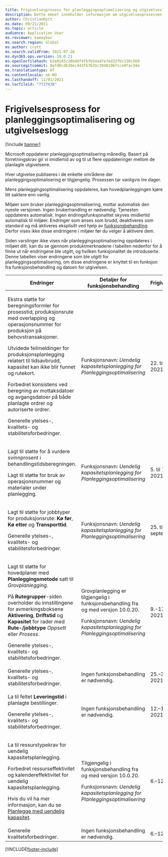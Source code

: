 ```yaml
---
title: Frigivelsesprosess for planleggingsoptimalisering og utgivelseslogg
description: Dette emnet inneholder informasjon om utgivelsesprosessen og utgivelsesloggen for planleggingsoptimalisering.
author: ChristianRytt
ms.date: 09/21/2021
ms.topic: article
audience: Application User
ms.reviewer: kamaybac
ms.search.region: Global
ms.author: crytt
ms.search.validFrom: 2021-07-28
ms.dyn365.ops.version: 10.0.21
ms.openlocfilehash: b2e0145c28b40f4fbfb54ad7e7ed32fbc130c569
ms.sourcegitcommit: 8afd0cdb39ec443fb7631c39401967cce0fac34e
ms.translationtype: HT
ms.contentlocale: nb-NO
ms.lasthandoff: 11/01/2021
ms.locfileid: "7727438"
---
```

# <a name="planning-optimization-release-process-and-release-history"></a>Frigivelsesprosess for planleggingsoptimalisering og utgivelseslogg

[!include [banner](../../includes/banner.md)]

Microsoft oppdaterer planleggingsoptimalisering månedlig. Basert på forretningskrav gir vi imidlertid av og til ut flere oppdateringer mellom de planlagte utgivelsene.

Hver utgivelse publiseres i de enkelte områdene der planleggingsoptimalisering er tilgjengelig. Prosessen tar vanligvis tre dager.

Mens planleggingsoptimalisering oppdateres, kan hovedplanleggingen kjøre litt saktere enn vanlig.

Miljøer som bruker planleggingsoptimalisering, mottar automatisk den nyeste versjonen. Ingen brukerhandling er nødvendig: Tjenesten oppdateres automatisk. Ingen endringsfunksjonalitet skyves imidlertid automatisk til miljøer. Endringer som anses som brudd, deaktiveres som standard og må aktiveres eksplisitt ved hjelp av [funksjonsbehandling](../../../fin-ops-core/fin-ops/get-started/feature-management/feature-management-overview.md). Derfor vises ikke disse endringene i miljøer før du velger å aktivere dem.

Siden varslinger ikke vises når planleggingsoptimalisering oppdateres i miljøet ditt, kan du se gjennom produktmerknadene i tabellen nedenfor for å finne ut når endringene ble utgitt, og hvilken funksjonalitet de introduserte. Denne tabellen viser endringene som ble utgitt for planleggingsoptimalisering, om disse endringene er knyttet til en funksjon fra funksjonsbehandling og datoen for utgivelsen.

| Endringer | Detaljer for funksjonsbehandling | Frigivelsesdatoer |
|---|---|---|
| <p>Ekstra støtte for beregningsformler for prosesstid, produksjonsrute med overlapping og operasjonsnummer for produksjon på behovstransaksjoner.</p><p>Utvidede feilmeldinger for produksjonsplanlegging relatert til tidsavbrudd, kapasitet kan ikke blir funnet og rutekort.</p><p>Forbedret konsistens ved beregning av mottaksdatoer og avgangsdatoer på både planlagte ordrer og autoriserte ordrer.</p><p>Generelle ytelses-, kvalitets- og stabilitetsforbedringer. | Funksjonsnavn: *Uendelig kapasitetsplanlegging for Planleggingsoptimalisering* | 22. til 27. oktober 2021 |
| <p>Lagt til støtte for å vurdere svinnprosent i behandlingstidsberegningen.</p><p>Lagt til støtte for bruk av operasjonsnummer og materialer under planlegging. | Funksjonsnavn: *Uendelig kapasitetsplanlegging for Planleggingsoptimalisering* | 5. til 7. oktober 2021 |
| <p>Lagt til støtte for jobbtyper for produksjonsrute: **Kø før**, **Kø etter** og **Transporttid**.</p><p>Generelle ytelses-, kvalitets- og stabilitetsforbedringer. | Funksjonsnavn: *Uendelig kapasitetsplanlegging for Planleggingsoptimalisering* | 25. til 30. september 2021 |
| <p>Lagt til støtte for hovedplaner med **Planleggingsmetode** satt til *Grovplanlegging*.</p><p>På **Rutegrupper**-siden overholder du innstillingene for avmerkingsboksene **Aktivering**, **Driftstid** og **Kapasitet** for rader med **Rute-/jobbtype** *Oppsett* eller *Prosess*. </p><p>Generelle ytelses-, kvalitets- og stabilitetsforbedringer. | <p>Grovplanlegging er tilgjengelig i funksjonsbehandling fra og med versjon 10.0.20.</p><p>Funksjonsnavn: *Uendelig kapasitetsplanlegging for Planleggingsoptimalisering*</p>  | 9.-17. september 2021 |
| Generelle ytelses-, kvalitets- og stabilitetsforbedringer. | Ingen funksjonsbehandling er nødvendig. | 25.–30. august 2021 |
| <p>La til feltet **Leveringstid** i planlagte bestillinger.</p><p>Generelle ytelses-, kvalitets- og stabilitetsforbedringer.</p> | Ingen funksjonsbehandling er nødvendig. | 12.–17. august 2021 |
| <p>La til ressurstypekrav for uendelig kapasitetsplanlegging.</p><p>Forbedret ressurseffektivitet og kalendereffektivitet for uendelig kapasitetsplanlegging.</p><p>Hvis du vil ha mer informasjon, kan du se [Planlegge med uendelig kapasitet](infinite-capacity-planning.md). | <p>Tilgjengelig i funksjonsbehandling fra og med versjon 10.0.20.</p><p>Funksjonsnavn: *Uendelig kapasitetsplanlegging for Planleggingsoptimalisering*</p> | 6.–12. juli 2021 |
| Generelle kvalitetsforbedringer. | Ingen funksjonsbehandling er nødvendig. | 6.–12. juli 2021 |

[!INCLUDE[footer-include](../../../includes/footer-banner.md)]
